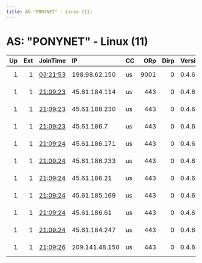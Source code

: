```yaml
---
title: AS "PONYNET" - Linux (11)
---
```


# AS: "PONYNET" - Linux (11)

|   Up |   Ext | JoinTime                                                                                              | IP             | CC   |   ORp |   Dirp | Version   | Contact                  | Nickname        |   eFamMembers |
|-----:|------:|:------------------------------------------------------------------------------------------------------|:---------------|:-----|------:|-------:|:----------|:-------------------------|:----------------|--------------:|
|    1 |     1 | [03:21:53](https://nusenu.github.io/OrNetStats/w/relay/18260A14BC10F91B86C1931B0DCFC35C026406ED.html) | 198.98.62.150  | us   |  9001 |      0 | 0.4.6.8   | t at q dot com           | LeslieY         |             1 |
|    1 |     1 | [21:09:23](https://nusenu.github.io/OrNetStats/w/relay/39437E2D1418E11BCADE1123766CA7B283DFE6B3.html) | 45.61.184.114  | us   |   443 |      0 | 0.4.6.8   | email:suporte medvideos. | MMDVExitRelay49 |            56 |
|    1 |     1 | [21:09:23](https://nusenu.github.io/OrNetStats/w/relay/48AB6AD461202C42C24DDC3326B47EA35A427E6A.html) | 45.61.188.230  | us   |   443 |      0 | 0.4.6.8   | email:suporte medvideos. | MMDVExitRelay48 |            56 |
|    1 |     1 | [21:09:23](https://nusenu.github.io/OrNetStats/w/relay/7C6A700B96C35B99290175EE68ECFAC74AE964A0.html) | 45.61.186.7    | us   |   443 |      0 | 0.4.6.8   | email:suporte medvideos. | MMDVExitRelay51 |            56 |
|    1 |     1 | [21:09:24](https://nusenu.github.io/OrNetStats/w/relay/13FA0934B687832122141D70620A9E3EBD596976.html) | 45.61.186.171  | us   |   443 |      0 | 0.4.6.8   | email:suporte medvideos. | MMDVExitRelay54 |            56 |
|    1 |     1 | [21:09:24](https://nusenu.github.io/OrNetStats/w/relay/152CAB3FB20882086FCE3B2A2CD1F33D8FD37058.html) | 45.61.186.233  | us   |   443 |      0 | 0.4.6.8   | email:suporte medvideos. | MMDVExitRelay53 |            56 |
|    1 |     1 | [21:09:24](https://nusenu.github.io/OrNetStats/w/relay/5BC30FF8C64D2E0C2CAF8A4C468B9BBA26078D77.html) | 45.61.186.21   | us   |   443 |      0 | 0.4.6.8   | email:suporte medvideos. | MMDVExitRelay52 |            56 |
|    1 |     1 | [21:09:24](https://nusenu.github.io/OrNetStats/w/relay/6CD09E41323AADCD9BB67E33E2111D0A51D7C8D3.html) | 45.61.185.169  | us   |   443 |      0 | 0.4.6.8   | email:suporte medvideos. | MMDVExitRelay55 |            56 |
|    1 |     1 | [21:09:24](https://nusenu.github.io/OrNetStats/w/relay/743CD497C7F13721A78F617A5738F22C4E4D92E4.html) | 45.61.186.61   | us   |   443 |      0 | 0.4.6.8   | email:suporte medvideos. | MMDVExitRelay47 |            56 |
|    1 |     1 | [21:09:24](https://nusenu.github.io/OrNetStats/w/relay/D9ACCA85405D4BAC9C92E1853817EBC49A810CE6.html) | 45.61.184.247  | us   |   443 |      0 | 0.4.6.8   | email:suporte medvideos. | MMDVExitRelay50 |            56 |
|    1 |     1 | [21:09:26](https://nusenu.github.io/OrNetStats/w/relay/81801FDDE4DA5B39611255DC5C3CB401848B8A6B.html) | 209.141.48.150 | us   |   443 |      0 | 0.4.6.8   | email:suporte medvideos. | MMDVExitRelay56 |            56 |
